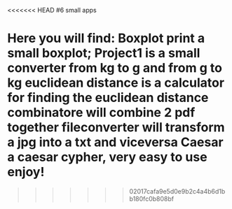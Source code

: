 <<<<<<< HEAD
#6 small apps

Here you will find:
Boxplot print a small boxplot; 
Project1 is a small converter from kg to g and from g to kg
euclidean distance is a calculator for finding the euclidean distance 
combinatore will combine 2 pdf together 
fileconverter will transform a jpg into a txt and viceversa 
Caesar a caesar cypher, very easy to use
enjoy!
=======
>>>>>>> 02017cafa9e5d0e9b2c4a4b6d1bb180fc0b808bf
